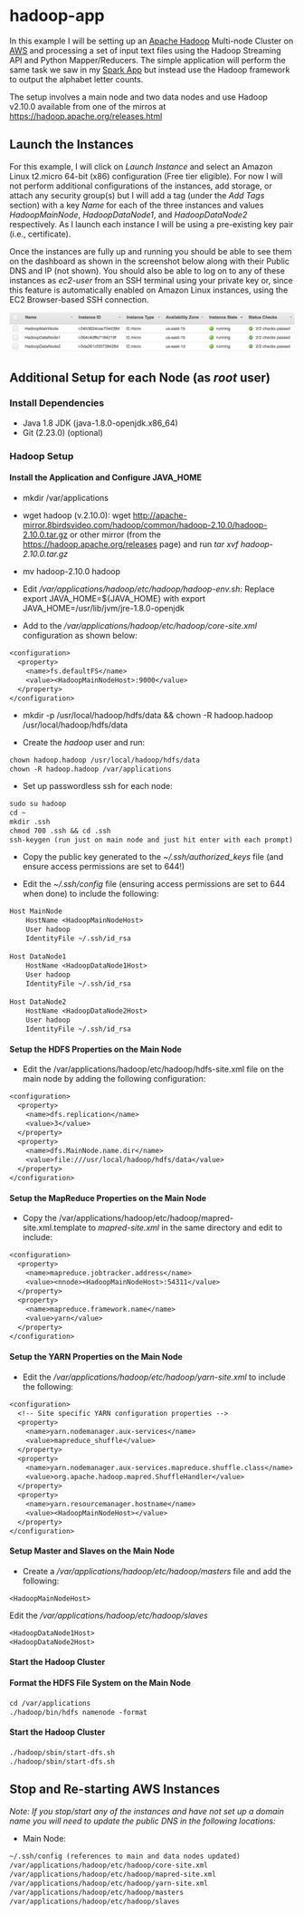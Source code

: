 # hadoop-app

In this example I will be setting up an [Apache Hadoop](https://hadoop.apache.org/) Multi-node Cluster on [AWS](https://aws.amazon.com/) and processing a set of input text files using the Hadoop Streaming API and Python Mapper/Reducers. The simple application will perform the same task we saw in my [Spark App](https://github.com/spineo/spark-app) but instead use the Hadoop framework to output the alphabet letter counts.

The setup involves a main node and two data nodes and use Hadoop v2.10.0 available from one of the mirros at https://hadoop.apache.org/releases.html

## Launch the Instances

For this example, I will click on _Launch Instance_ and select an Amazon Linux t2.micro 64-bit (x86) configuration (Free tier eligible). For now I will not perform additional configurations of the instances, add storage, or attach any security group(s) but I will add a tag (under the _Add Tags_ section) with a key _Name_ for each of the three instances and values _HadoopMainNode_, _HadoopDataNode1_, and _HadoopDataNode2_ respectively. As I launch each instance I will be using a pre-existing key pair (i.e., certificate).

Once the instances are fully up and running you should be able to see them on the dashboard as shown in the screenshot below along with their Public DNS and IP (not shown). You should also be able to log on to any of these instances as _ec2-user_ from an SSH terminal using your private key or, since this feature is automatically enabled on Amazon Linux instances, using the EC2 Browser-based SSH connection.  

![Running Instances](images/running_instances.png)

## Additional Setup for each Node (as _root_ user)

### Install Dependencies

* Java 1.8 JDK (java-1.8.0-openjdk.x86_64)
* Git (2.23.0) (optional)

### Hadoop Setup

#### Install the Application and Configure JAVA_HOME

* mkdir /var/applications

* wget hadoop (v.2.10.0): wget http://apache-mirror.8birdsvideo.com/hadoop/common/hadoop-2.10.0/hadoop-2.10.0.tar.gz or other mirror (from the https://hadoop.apache.org/releases page) and run _tar xvf hadoop-2.10.0.tar.gz_

* mv hadoop-2.10.0 hadoop

* Edit _/var/applications/hadoop/etc/hadoop/hadoop-env.sh_:
    Replace export JAVA_HOME=${JAVA_HOME} with export JAVA_HOME=/usr/lib/jvm/jre-1.8.0-openjdk
    
* Add to the  _/var/applications/hadoop/etc/hadoop/core-site.xml_ configuration as shown below:
```
<configuration>
  <property>
    <name>fs.defaultFS</name>
    <value><HadoopMainNodeHost>:9000</value>
  </property>
</configuration>
```
* mkdir -p /usr/local/hadoop/hdfs/data && chown -R hadoop.hadoop /usr/local/hadoop/hdfs/data

* Create the _hadoop_ user and run:
```
chown hadoop.hadoop /usr/local/hadoop/hdfs/data
chown -R hadoop.hadoop /var/applications
```
* Set up passwordless ssh for each node:
```
sudo su hadoop
cd ~
mkdir .ssh
chmod 700 .ssh && cd .ssh
ssh-keygen (run just on main node and just hit enter with each prompt)
```
* Copy the public key generated to the _~/.ssh/authorized_keys_ file (and ensure access permissions are set to 644!)

* Edit the _~/.ssh/config_ file (ensuring access permissions are set to 644 when done) to include the following:
```
Host MainNode
    HostName <HadoopMainNodeHost>
    User hadoop
    IdentityFile ~/.ssh/id_rsa

Host DataNode1
    HostName <HadoopDataNode1Host>
    User hadoop
    IdentityFile ~/.ssh/id_rsa

Host DataNode2
    HostName <HadoopDataNode2Host>
    User hadoop
    IdentityFile ~/.ssh/id_rsa
```

#### Setup the HDFS Properties on the Main Node

* Edit the /var/applications/hadoop/etc/hadoop/hdfs-site.xml file on the main node by adding the following configuration:
```
<configuration>
  <property>
    <name>dfs.replication</name>
    <value>3</value>
  </property>
  <property>
    <name>dfs.MainNode.name.dir</name>
    <value>file:///usr/local/hadoop/hdfs/data</value>
  </property>
</configuration>
```

#### Setup the MapReduce Properties on the Main Node

* Copy the /var/applications/hadoop/etc/hadoop/mapred-site.xml.template to _mapred-site.xml_ in the same directory and edit to include:
```
<configuration>
  <property>
    <name>mapreduce.jobtracker.address</name>
    <value><nnode><HadoopMainNodeHost>:54311</value>
  </property>
  <property>
    <name>mapreduce.framework.name</name>
    <value>yarn</value>
  </property>
</configuration>
```

#### Setup the YARN Properties on the Main Node

* Edit the _/var/applications/hadoop/etc/hadoop/yarn-site.xml_ to include the following:
```
<configuration>
  <!-- Site specific YARN configuration properties -->
  <property>
    <name>yarn.nodemanager.aux-services</name>
    <value>mapreduce_shuffle</value>
  </property>
  <property>
    <name>yarn.nodemanager.aux-services.mapreduce.shuffle.class</name>
    <value>org.apache.hadoop.mapred.ShuffleHandler</value>
  </property>
  <property>
    <name>yarn.resourcemanager.hostname</name>
    <value><HadoopMainNodeHost></value>
  </property>
</configuration>
```

#### Setup Master and Slaves on the Main Node

* Create a _/var/applications/hadoop/etc/hadoop/masters_ file and add the following:
```
<HadoopMainNodeHost>
```

Edit the  _/var/applications/hadoop/etc/hadoop/slaves_
```
<HadoopDataNode1Host>
<HadoopDataNode2Host>
```

#### Start the Hadoop Cluster

#### Format the HDFS File System on the Main Node
 ```
cd /var/applications
./hadoop/bin/hdfs namenode -format
```

#### Start the Hadoop Cluster
```
./hadoop/sbin/start-dfs.sh
./hadoop/sbin/start-dfs.sh
```

## Stop and Re-starting AWS Instances

_Note: If you stop/start any of the instances and have not set up a domain name you will need to update the public DNS in the following locations:_

* Main Node:
```
~/.ssh/config (references to main and data nodes updated)
/var/applications/hadoop/etc/hadoop/core-site.xml
/var/applications/hadoop/etc/hadoop/mapred-site.xml
/var/applications/hadoop/etc/hadoop/yarn-site.xml
/var/applications/hadoop/etc/hadoop/masters
/var/applications/hadoop/etc/hadoop/slaves
```
